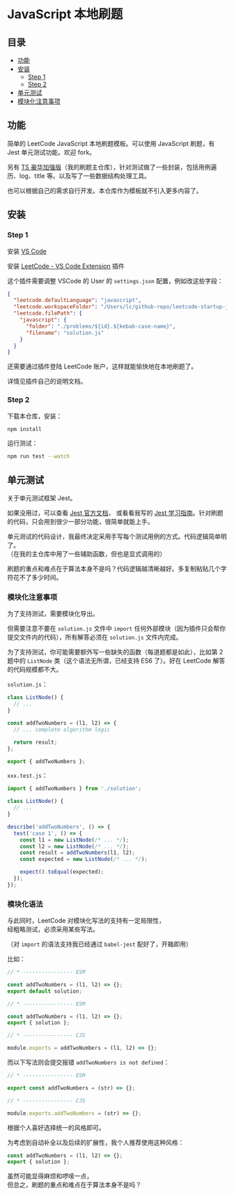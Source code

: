 # JavaScript 本地刷题

## 目录

<!-- START doctoc generated TOC please keep comment here to allow auto update -->
<!-- DON'T EDIT THIS SECTION, INSTEAD RE-RUN doctoc TO UPDATE -->

- [功能](#%E5%8A%9F%E8%83%BD)
- [安装](#%E5%AE%89%E8%A3%85)
  - [Step 1](#step-1)
  - [Step 2](#step-2)
- [单元测试](#%E5%8D%95%E5%85%83%E6%B5%8B%E8%AF%95)
- [模块化注意事项](#%E6%A8%A1%E5%9D%97%E5%8C%96%E6%B3%A8%E6%84%8F%E4%BA%8B%E9%A1%B9)

<!-- END doctoc generated TOC please keep comment here to allow auto update -->

## 功能

简单的 LeetCode JavaScript 本地刷题模板。可以使用 JavaScript 刷题，有 Jest 单元测试功能。欢迎 fork。

另有 [TS 豪华加强版](https://github.com/seognil-study/leetcode/tree/master/js)（我的刷题主仓库），针对测试做了一些封装，包括用例遍历、log、title 等。以及写了一些数据结构处理工具。

也可以根据自己的需求自行开发。本仓库作为模板就不引入更多内容了。

## 安装

### Step 1

安装 [VS Code](https://code.visualstudio.com/)

安装 [LeetCode - VS Code Extension](https://marketplace.visualstudio.com/items?itemName=shengchen.vscode-leetcode) 插件

这个插件需要调整 VSCode 的 User 的 `settings.json` 配置，例如改这些字段：

```json
{
  "leetcode.defaultLanguage": "javascript",
  "leetcode.workspaceFolder": "/Users/lc/github-repo/leetcode-startup-js", // 改成你的文件夹路径
  "leetcode.filePath": {
    "javascript": {
      "folder": "./problems/${id}.${kebab-case-name}",
      "filename": "solution.js"
    }
  }
}
```

还需要通过插件登陆 LeetCode 账户，这样就能愉快地在本地刷题了。

详情见插件自己的说明文档。

### Step 2

下载本仓库，安装：

```bash
npm install
```

运行测试：

```bash
npm run test --watch
```

## 单元测试

关于单元测试框架 Jest。

如果没用过，可以查看 [Jest 官方文档](https://jestjs.io/)，
或看看我写的 [Jest 学习指南](https://fe.rualc.com/note/jest.html)。针对刷题的代码，只会用到很少一部分功能，很简单就能上手。

单元测试的代码设计，我最终决定采用手写每个测试用例的方式。代码逻辑简单明了。  
（在我的主仓库中用了一些辅助函数，但也是显式调用的）

刷题的重点和难点在于算法本身不是吗？代码逻辑越清晰越好。多复制粘贴几个字符花不了多少时间。

### 模块化注意事项

为了支持测试，需要模块化导出。

但需要注意不要在 `solution.js` 文件中 `import` 任何外部模块（因为插件只会帮你提交文件内的代码），所有解答必须在 `solution.js` 文件内完成。

为了支持测试，你可能需要额外写一些缺失的函数（每道题都是如此），比如第 2 题中的 `ListNode` 类（这个语法无所谓，已经支持 ES6 了）。好在 LeetCode 解答的代码规模都不大。

`solution.js`：

```js
class ListNode() {
  // ...
}

const addTwoNumbers = (l1, l2) => {
  // ... complete algorithm logic

  return result;
};

export { addTwoNumbers };
```

`xxx.test.js`：

```js
import { addTwoNumbers } from './solution';

class ListNode() {
  // ...
}

describe('addTwoNumbers', () => {
  test('case 1', () => {
    const l1 = new ListNode(/* ... */);
    const l2 = new ListNode(/* ... */);
    const result = addTwoNumbers(l1, l2);
    const expected = new ListNode(/* ... */);

    expect().toEqual(expected);
  });
});
```

### 模块化语法

与此同时，LeetCode 对模块化写法的支持有一定局限性，  
经粗略测试，必须采用某些写法。

（对 `import` 的语法支持我已经通过 `babel-jest` 配好了，开箱即用）

比如：

```js
// * ---------------- ESM

const addTwoNumbers = (l1, l2) => {};
export default solution;

// * ---------------- ESM

const addTwoNumbers = (l1, l2) => {};
export { solution };

// * ---------------- CJS

module.exports = addTwoNumbers = (l1, l2) => {};
```

而以下写法则会提交报错 `addTwoNumbers is not defined`：

```js
// * ---------------- ESM

export const addTwoNumbers = (str) => {};

// * ---------------- CJS

module.exports.addTwoNumbers = (str) => {};
```

根据个人喜好选择统一的风格即可。

为考虑到自动补全以及后续的扩展性，我个人推荐使用这种风格：

```js
const addTwoNumbers = (l1, l2) => {};
export { solution };
```

虽然可能显得麻烦和啰嗦一点，  
但总之，刷题的重点和难点在于算法本身不是吗？
